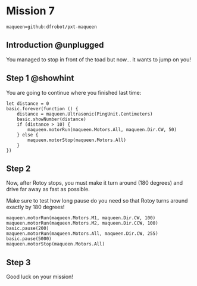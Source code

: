 # Mission 7
```package
maqueen=github:dfrobot/pxt-maqueen
```

## Introduction @unplugged

You managed to stop in front of the toad but now... it wants to jump on you!

## Step 1 @showhint

You are going to continue where you finished last time:

```blocks
let distance = 0
basic.forever(function () {
    distance = maqueen.Ultrasonic(PingUnit.Centimeters)
    basic.showNumber(distance)
    if (distance > 10) {
        maqueen.motorRun(maqueen.Motors.All, maqueen.Dir.CW, 50)
    } else {
        maqueen.motorStop(maqueen.Motors.All)
    }
})
```


## Step 2

Now, after Rotoy stops, you must make it turn around (180 degrees) and drive far away as fast as possible.

Make sure to test how long pause do you need so that Rotoy turns around exactly by 180 degrees!

```blocks
maqueen.motorRun(maqueen.Motors.M1, maqueen.Dir.CW, 100)
maqueen.motorRun(maqueen.Motors.M2, maqueen.Dir.CCW, 100)
basic.pause(200)
maqueen.motorRun(maqueen.Motors.All, maqueen.Dir.CW, 255)
basic.pause(5000)
maqueen.motorStop(maqueen.Motors.All)
```

## Step 3

Good luck on your mission!
```